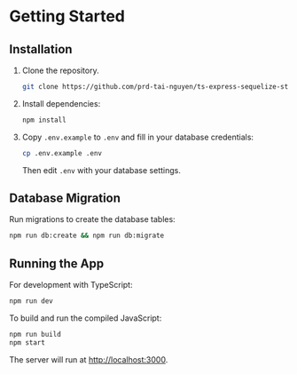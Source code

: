 
# Getting Started

## Installation

1. Clone the repository.

   ```sh
   git clone https://github.com/prd-tai-nguyen/ts-express-sequelize-starter.git
   ```

2. Install dependencies:

   ```sh
   npm install
   ```

3. Copy `.env.example` to `.env` and fill in your database credentials:

   ```sh
   cp .env.example .env
   ```

   Then edit `.env` with your database settings.

## Database Migration

Run migrations to create the database tables:

```sh
npm run db:create && npm run db:migrate
```

## Running the App

For development with TypeScript:

```sh
npm run dev
```

To build and run the compiled JavaScript:

```sh
npm run build
npm start
```

The server will run at [http://localhost:3000](http://localhost:3000).
